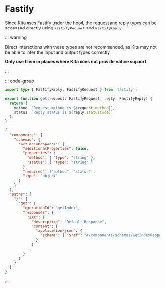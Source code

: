 # Fastify

Since Kita uses Fastify under the hood, the request and reply types can be
accessed directly using `FastifyRequest` and `FastifyReply`.

::: warning

Direct interactions with these types are not recommended, as Kita may not be
able to infer the input and output types correctly.

**Only use them in places where Kita does not provide native support.**

:::

::: code-group

```ts {3} [src/routes/index.ts]
import type { FastifyReply, FastifyRequest } from 'fastify';

export function get(request: FastifyRequest, reply: FastifyReply) {
  return {
    method: `Request method is ${request.method}`,
    status: `Reply status is ${reply.statusCode}`
  };
}
```

```json [Route Schema]
{
  "components": {
    "schemas": {
      "GetIndexResponse": {
        "additionalProperties": false,
        "properties": {
          "method": { "type": "string" },
          "status": { "type": "string" }
        },
        "required": ["method", "status"],
        "type": "object"
      }
    }
  },
  "paths": {
    "/": {
      "get": {
        "operationId": "getIndex",
        "responses": {
          "2XX": {
            "description": "Default Response",
            "content": {
              "application/json": {
                "schema": { "$ref": "#/components/schemas/GetIndexResponse" }
              }
            }
          }
        }
      }
    }
  }
}
```

:::
